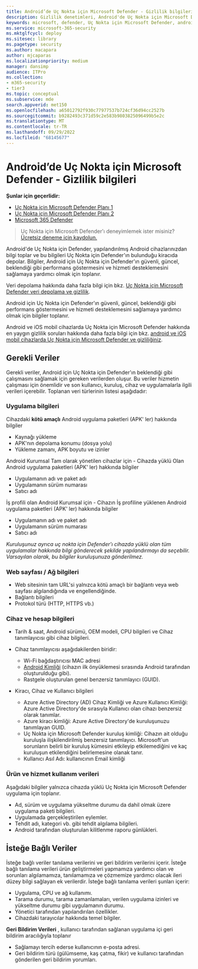 ```yaml
---
title: Android’de Uç Nokta için Microsoft Defender - Gizlilik bilgileri
description: Gizlilik denetimleri, Android'de Uç Nokta için Microsoft Defender toplanan tanılama verileri hakkındaki bilgileri ve gizliliği etkileyen ilke ayarlarını yapılandırma.
keywords: microsoft, defender, Uç Nokta için Microsoft Defender, android, gizlilik, tanılama
ms.service: microsoft-365-security
ms.mktglfcycl: deploy
ms.sitesec: library
ms.pagetype: security
ms.author: macapara
author: mjcaparas
ms.localizationpriority: medium
manager: dansimp
audience: ITPro
ms.collection:
- m365-security
- tier3
ms.topic: conceptual
ms.subservice: mde
search.appverid: met150
ms.openlocfilehash: a65012792f930c77977537b724cf36d94cc2527b
ms.sourcegitcommit: b9282493c371d59c2e583b9803825096499b5e2c
ms.translationtype: MT
ms.contentlocale: tr-TR
ms.lasthandoff: 09/29/2022
ms.locfileid: "68145677"
---
```

# <a name="microsoft-defender-for-endpoint-on-android---privacy-information"></a>Android’de Uç Nokta için Microsoft Defender - Gizlilik bilgileri

**Şunlar için geçerlidir:**
- [Uç Nokta için Microsoft Defender Planı 1](https://go.microsoft.com/fwlink/p/?linkid=2154037)
- [Uç Nokta için Microsoft Defender Planı 2](https://go.microsoft.com/fwlink/p/?linkid=2154037)
- [Microsoft 365 Defender](https://go.microsoft.com/fwlink/?linkid=2118804)

> Uç Nokta için Microsoft Defender'ı deneyimlemek ister misiniz? [Ücretsiz deneme için kaydolun.](https://signup.microsoft.com/create-account/signup?products=7f379fee-c4f9-4278-b0a1-e4c8c2fcdf7e&ru=https://aka.ms/MDEp2OpenTrial?ocid=docs-wdatp-exposedapis-abovefoldlink)

Android'de Uç Nokta için Defender, yapılandırılmış Android cihazlarınızdan bilgi toplar ve bu bilgileri Uç Nokta için Defender'ın bulunduğu kiracıda depolar. Bilgiler, Android için Uç Nokta için Defender'ın güvenli, güncel, beklendiği gibi performans göstermesini ve hizmeti desteklemesini sağlamaya yardımcı olmak için toplanır.

Veri depolama hakkında daha fazla bilgi için bkz. [Uç Nokta için Microsoft Defender veri depolama ve gizlilik](data-storage-privacy.md).

Android için Uç Nokta için Defender'ın güvenli, güncel, beklendiği gibi performans göstermesini ve hizmeti desteklemesini sağlamaya yardımcı olmak için bilgiler toplanır.

Android ve iOS mobil cihazlarda Uç Nokta için Microsoft Defender hakkında en yaygın gizlilik soruları hakkında daha fazla bilgi için bkz. [android ve iOS mobil cihazlarda Uç Nokta için Microsoft Defender ve gizliliğiniz](https://support.microsoft.com/topic/microsoft-defender-for-endpoint-and-your-privacy-on-android-and-ios-mobile-devices-4109bc54-8ec5-4433-9c33-d359b75ac22a).

## <a name="required-data"></a>Gerekli Veriler

Gerekli veriler, Android için Uç Nokta için Defender'ın beklendiği gibi çalışmasını sağlamak için gereken verilerden oluşur. Bu veriler hizmetin çalışması için önemlidir ve son kullanıcı, kuruluş, cihaz ve uygulamalarla ilgili verileri içerebilir. Toplanan veri türlerinin listesi aşağıdadır:

### <a name="app-information"></a>Uygulama bilgileri

Cihazdaki **kötü amaçlı** Android uygulama paketleri (APK' ler) hakkında bilgiler

- Kaynağı yükleme
- APK'nın depolama konumu (dosya yolu)
- Yükleme zamanı, APK boyutu ve izinler

Android Kurumsal Tam olarak yönetilen cihazlar için - Cihazda yüklü Olan Android uygulama paketleri (APK' ler) hakkında bilgiler

- Uygulamanın adı ve paket adı
- Uygulamanın sürüm numarası
- Satıcı adı

İş profili olan Android Kurumsal için - Cihazın İş profiline yüklenen Android uygulama paketleri (APK' ler) hakkında bilgiler

- Uygulamanın adı ve paket adı
- Uygulamanın sürüm numarası
- Satıcı adı

*Kuruluşunuz ayrıca uç nokta için Defender'ı cihazda yüklü olan tüm uygulamalar hakkında bilgi gönderecek şekilde yapılandırmayı da seçebilir. Varsayılan olarak, bu bilgiler kuruluşunuza gönderilmez.*


### <a name="web-page--network-information"></a>Web sayfası / Ağ bilgileri

- Web sitesinin tam URL'si yalnızca kötü amaçlı bir bağlantı veya web sayfası algılandığında ve engellendiğinde.
- Bağlantı bilgileri
- Protokol türü (HTTP, HTTPS vb.)

### <a name="device-and-account-information"></a>Cihaz ve hesap bilgileri

- Tarih & saat, Android sürümü, OEM modeli, CPU bilgileri ve Cihaz tanımlayıcısı gibi cihaz bilgileri.
- Cihaz tanımlayıcısı aşağıdakilerden biridir:
  - Wi-Fi bağdaştırıcısı MAC adresi
  - [Android Kimliği](https://developer.android.com/reference/android/provider/Settings.Secure#ANDROID_ID) (cihazın ilk önyüklemesi sırasında Android tarafından oluşturulduğu gibi).
  - Rastgele oluşturulan genel benzersiz tanımlayıcı (GUID).

- Kiracı, Cihaz ve Kullanıcı bilgileri
  - Azure Active Directory (AD) Cihaz Kimliği ve Azure Kullanıcı Kimliği: Azure Active Directory'de sırasıyla Kullanıcı olan cihazı benzersiz olarak tanımlar.
  - Azure kiracı kimliği: Azure Active Directory'de kuruluşunuzu tanımlayan GUID.
  - Uç Nokta için Microsoft Defender kuruluş kimliği: Cihazın ait olduğu kuruluşla ilişkilendirilmiş benzersiz tanımlayıcı. Microsoft'un sorunların belirli bir kuruluş kümesini etkileyip etkilemediğini ve kaç kuruluşun etkilendiğini belirlemesine olanak tanır.
  - Kullanıcı Asıl Adı: kullanıcının Email kimliği

### <a name="product-and-service-usage-data"></a>Ürün ve hizmet kullanım verileri

Aşağıdaki bilgiler yalnızca cihazda yüklü Uç Nokta için Microsoft Defender uygulama için toplanır. 

- Ad, sürüm ve uygulama yükseltme durumu da dahil olmak üzere uygulama paketi bilgileri.
- Uygulamada gerçekleştirilen eylemler.
- Tehdit adı, kategori vb. gibi tehdit algılama bilgileri.
- Android tarafından oluşturulan kilitlenme raporu günlükleri.

## <a name="optional-data"></a>İsteğe Bağlı Veriler

İsteğe bağlı veriler tanılama verilerini ve geri bildirim verilerini içerir. İsteğe bağlı tanılama verileri ürün geliştirmeleri yapmamıza yardımcı olan ve sorunları algılamamıza, tanılamamıza ve çözmemize yardımcı olacak ileri düzey bilgi sağlayan ek verilerdir. İsteğe bağlı tanılama verileri şunları içerir:

- Uygulama, CPU ve ağ kullanımı.
- Tarama durumu, tarama zamanlamaları, verilen uygulama izinleri ve yükseltme durumu gibi uygulamanın durumu.
- Yönetici tarafından yapılandırılan özellikler.
- Cihazdaki tarayıcılar hakkında temel bilgiler.

**Geri Bildirim Verileri** , kullanıcı tarafından sağlanan uygulama içi geri bildirim aracılığıyla toplanır

- Sağlamayı tercih ederse kullanıcının e-posta adresi.
- Geri bildirim türü (gülümseme, kaş çatma, fikir) ve kullanıcı tarafından gönderilen geri bildirim yorumları.
